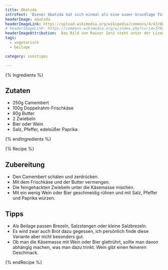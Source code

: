 ```yaml
---
title: Obatzda
introText: 'Dieser Obatzda hat sich einmal als eine suoer Grundlage für eine ausgedehnte Feuerzangenbowle erwiesen. Auch wenn man auf den ersten Blick nicht glaubt, daß das paßt.'
headerImage: obatzda
headerImageLink: https://upload.wikimedia.org/wikipedia/commons/4/43/Obatzter-1.jpg
# headerImageLink: https://commons.wikimedia.org/w/index.php?curid=3702347
headerImageAttribution:  Das Bild von Rainer Zenz steht unter der Lizenz <a href='https://creativecommons.org/licenses/by/2.0/?ref=openverse&atype=rich'>CC BY 2.0</a>.
tags:
  - vegetarisch
  - beilage

category: sonstiges

---
```



{% Ingredients %}

## Zutaten

- 250g Camembert
- 100g Doppelrahm-Frischkäse
- 80g Butter
- 2 Zwiebeln
- Bier oder Wein
- Salz, Pfeffer, edelsüßer Paprika

{% endIngredients %}

{% Recipe %}

## Zubereitung

- Den Camembert schälen und zerdrücken.
- Mit dem Frischkäse und der Butter vermengen.
- Die feingehackten Zwiebeln unter die Käsemasse mischen.
- Mit ein wenig Wein oder Bier geschmeidig rühren und mit Salz, Pfeffer und Paprika würzen.

## Tipps

- Als Beilage passen Brezeln, Salzstangen oder kleine Salzbrezeln.
- Es wird zwar auch Brot dazu gegessen, ich persönlich finde diese Variante aber nicht besonders gut.
- Ob man die Käsemasse mit Wein oder Bier glattrührt, sollte man davon abhängig machen, was man dazu trinkt. Wein gibt einen feineren Geschmack.

{% endRecipe %}
